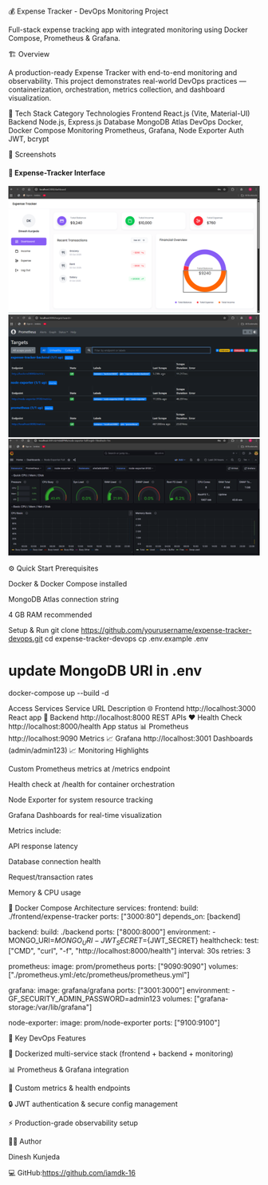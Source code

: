 💰 Expense Tracker - DevOps Monitoring Project

Full-stack expense tracking app with integrated monitoring using Docker Compose, Prometheus & Grafana.

🏗️ Overview

A production-ready Expense Tracker with end-to-end monitoring and observability.
This project demonstrates real-world DevOps practices — containerization, orchestration, metrics collection, and dashboard visualization.

🔹 Tech Stack
Category	Technologies
Frontend	React.js (Vite, Material-UI)
Backend	Node.js, Express.js
Database	MongoDB Atlas
DevOps	Docker, Docker Compose
Monitoring	Prometheus, Grafana, Node Exporter
Auth	JWT, bcrypt

📸 Screenshots

#### **🚀 Expense-Tracker Interface**
![Dashboard](./screenshots/dashboard.png)
![Prometheus](./screenshots/prometheus.png)
![Grafana](./screenshots/grafana.png)


⚙️ Quick Start
Prerequisites

Docker & Docker Compose installed

MongoDB Atlas connection string

4 GB RAM recommended

Setup & Run
git clone https://github.com/yourusername/expense-tracker-devops.git
cd expense-tracker-devops
cp .env.example .env
# update MongoDB URI in .env

docker-compose up --build -d

Access Services
Service	URL	Description
🌐 Frontend	http://localhost:3000
	React app
🔧 Backend	http://localhost:8000
	REST APIs
❤️ Health Check	http://localhost:8000/health
	App status
📊 Prometheus	http://localhost:9090
	Metrics
📈 Grafana	http://localhost:3001
	Dashboards (admin/admin123)
📈 Monitoring Highlights

Custom Prometheus metrics at /metrics endpoint

Health check at /health for container orchestration

Node Exporter for system resource tracking

Grafana Dashboards for real-time visualization

Metrics include:

API response latency

Database connection health

Request/transaction rates

Memory & CPU usage

🐳 Docker Compose Architecture
services:
  frontend:
    build: ./frontend/expense-tracker
    ports: ["3000:80"]
    depends_on: [backend]

  backend:
    build: ./backend
    ports: ["8000:8000"]
    environment:
      - MONGO_URI=${MONGO_URI}
      - JWT_SECRET=${JWT_SECRET}
    healthcheck:
      test: ["CMD", "curl", "-f", "http://localhost:8000/health"]
      interval: 30s
      retries: 3

  prometheus:
    image: prom/prometheus
    ports: ["9090:9090"]
    volumes: ["./prometheus.yml:/etc/prometheus/prometheus.yml"]

  grafana:
    image: grafana/grafana
    ports: ["3001:3000"]
    environment:
      - GF_SECURITY_ADMIN_PASSWORD=admin123
    volumes: ["grafana-storage:/var/lib/grafana"]

  node-exporter:
    image: prom/node-exporter
    ports: ["9100:9100"]

🚀 Key DevOps Features

🐳 Dockerized multi-service stack (frontend + backend + monitoring)

📊 Prometheus & Grafana integration

🧠 Custom metrics & health endpoints

🔒 JWT authentication & secure config management

⚡ Production-grade observability setup

👨‍💻 Author

Dinesh Kunjeda

💻 GitHub:https://github.com/iamdk-16
